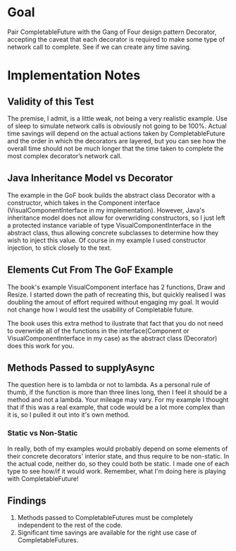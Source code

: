 # Goal
Pair CompletableFuture with the Gang of Four design pattern Decorator, accepting the caveat that each decorator is
required to make some type of network call to complete. See if we can create any time saving.

# Implementation Notes

## Validity of this Test
The premise, I admit, is a little weak, not being a very realistic example. Use of sleep to simulate network calls is
obviously not going to be 100%. Actual time savings will depend on the actual actions taken by CompletableFuture and the
order in which the decorators are layered, but you can see how the overall time should not be much longer that the time
taken to complete the most complex decorator’s network call.

## Java Inheritance Model vs Decorator
The example in the GoF book builds the abstract class Decorator with a constructor, which takes in the Component
interface (VisualComponentInterface in my implementation). However, Java's inheritance model does not allow for
overwriding constructors, so I just left a protected instance variable of type VisualComponentInterface in the abstract
class, thus allowing concrete  subclasses to determine how they wish to inject this value. Of course in my example I 
used constructor injection, to stick closely to the text.

## Elements Cut From The GoF Example
The book's example VisualComponent interface has 2 functions, Draw and Resize. I started down the path of recreating
this, but quickly realised I was doubling the amout of effort required without engaging my goal. It would not change how
I would test the usability of Completable future.

The book uses this extra method to ilustrate that fact that you do not need to overwride all of the functions in the
interface(Component or VisualComponentInterface in my case) as the abstract class (Decorator) does this work for you.

## Methods Passed to supplyAsync
The question here is to lambda or not to lambda. As a personal rule of thumb, if the function is more than three lines
long, then I feel it should be a method and not a lambda. Your mileage may vary. For my example I thought that if this
was a real example, that code would be a lot more complex than it is, so I pulled it out into it's own method.

### Static vs Non-Static
In really, both of my examples would probably depend on some elements of their concrete decorators' interior state, and
thus require to be non-static. In the actual code, neither do, so they could both be static. I made one of each type to
see how/if it would work. Remember, what I'm doing here is playing with CompletableFuture!

## Findings
1. Methods passed to CompletableFutures must be completely independent to the rest of the code.
2. Significant time savings are available for the right use case of CompletableFutures.
